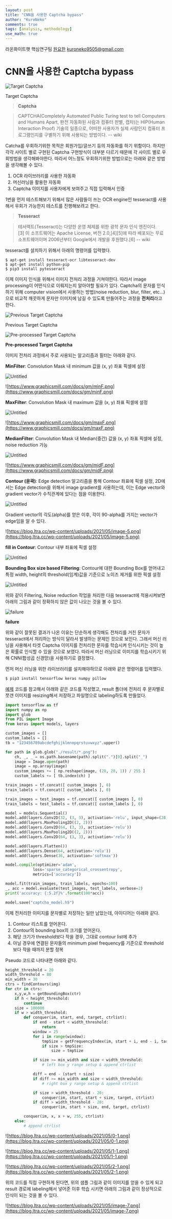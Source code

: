 ```yaml
---
layout: post
title: "CNN을 사용한 Captcha bypass"
author: "KuroNeko"
comments: true
tags: [analysis, methodology]
use_math: true
---
```


라온화이트햇 핵심연구팀 [원요한](https://nekoplu5.tistory.com/)
kuroneko9505@gmail.com

# CNN을 사용한 Captcha bypass
 

![Target Captcha](https://blog.ltra.cc/wp-content/uploads/2021/05/image-2.png)

Target Captcha

> **Captcha**

>CAPTCHA(Completely Automated Public Turing test to tell Computers and Humans Apart, 완전 자동화된 사람과 컴퓨터 판별, 캡차)는 HIP(Human Interaction Proof) 기술의 일종으로, 어떠한 사용자가 실제 사람인지 컴퓨터 프로그램인지를 구별하기 위해 사용되는 방법이다. -- wiki
> 

Catcha를 우회하기위한 목적은 회원가입/글쓰기 등의 자동화를 하기 위함이다. 하지만 각각 사이트 별로 구현된 Captcha 구현방식이  대부분 다르기 때문에 각 사이트 별로 우회방법을 생각해봐야한다. 따라서 어느정도 우회하기위한 방법으로는 아래와 같은 방법을 생각해볼 수 있다.

1. OCR 라이브러리를 사용한 자동화
2. 머신러닝을 활용한 자동화
3. Captcha 이미지를 사용자에게 보여주고 직접 입력해서 인증

1번을 먼저 테스트해보기 위해서 많은 사람들이 쓰는 OCR engine인 tesseract를 사용해서 우회가 가능한지 테스트를 진행해보려고 한다.

> **Tesseract**

>테서랙트(Tesseract)는 다양한 운영 체제를 위한 광학 문자 인식 엔진이다.[3] 이 소프트웨어는 Apache License, 버전 2.0,[4][5]에 따라 배포되는 무료 소프트웨어이며 2006년부터 Google에서 개발을 후원했다.[6] -- wiki
> 

tesseract를 설치하기 위해서 아래의 명령어를 입력했다.

```
$ apt-get install tesseract-ocr libtesseract-dev
$ apt-get install python-pip
$ pip3 install pytesseract
```

이제 이미지 인식을 위해서 이미지 전처리 과정을 거쳐야한다. 따라서 image processing이 어떤식으로 이뤄지는지 알아야할 필요가 있다. Captcha의 문자를 인식하기 위해 computer vision에서 사용하는 방법(noise reduction, blur, filter, etc...)으로 비교적 깨끗하게 문자만 이미지에 남길 수 있도록 만들어주는 과정을 **전처리**라고 한다.

![Previous Target Captcha](https://blog.ltra.cc/wp-content/uploads/2021/05/test-4.png)

Previous Target Captcha

![**Pre-processed Target Captcha**](https://blog.ltra.cc/wp-content/uploads/2021/05/image-4.png)

**Pre-processed Target Captcha**

이미지 전처리 과정에서 주로 사용되는 알고리즘과 필터는 아래와 같다.

**MinFilter**: Convolution Mask 내 minimum 값을 (x, y) 좌표 픽셀에 설정

![Untitled](/assets/2021-11-01/CNN-1.png)

![https://www.graphicsmill.com/docs/gm/minF.png](https://www.graphicsmill.com/docs/gm/minF.png)

**MaxFilter**: Convolution Mask 내 maximum 값을 (x, y) 좌표 픽셀에 설정

![Untitled](/assets/2021-11-01/CNN-2.png)

![https://www.graphicsmill.com/docs/gm/maxF.png](https://www.graphicsmill.com/docs/gm/maxF.png)

**MedianFilter**: Convolution Mask 내 Median(중간) 값을 (x, y) 좌표 픽셀에 설정, noise reduction 가능

![Untitled](/assets/2021-11-01/CNN-3.png)

![https://www.graphicsmill.com/docs/gm/midF.png](https://www.graphicsmill.com/docs/gm/midF.png)

**Contour (윤곽)**: Edge detection 알고리즘을 통해 Contour 좌표에 픽셀 설정, 2D에서는 Edge detection을 위해서 image gradient를 사용하는데, 이는 Edge vector와 gradient vector가 수직관계에 있다는 점을 이용한다.

![Untitled](/assets/2021-11-01/CNN-4.png)

Gradient vector의 각도(alpha)를 얻은 이후, 각이 90-alpha를 가지는 vector가 edge임을 알 수 있다.

![https://blog.ltra.cc/wp-content/uploads/2021/05/image-5.png](https://blog.ltra.cc/wp-content/uploads/2021/05/image-5.png)

**fill in Contour**: Contour 내부 좌표에 픽셀 설정

![Untitled](/assets/2021-11-01/CNN-5.png)

**Bounding Box size based Filtering**: Contour에 대한 Bounding Box를 얻어내고 특정 width, height의 threshold(임계)값을 기준으로 노이즈 제거를 위한 픽셀 설정

![Untitled](/assets/2021-11-01/CNN-6.png)

위와 같이 Filtering, Noise reduction 작업을 처리한 다음 tesseract에 적용시켜보면 아래의 그림과 같이 정확하지 않은 값이 나오는 것을 볼 수 있다.

![**failure**](https://blog.ltra.cc/wp-content/uploads/2021/05/image-6.png)

**failure**

위와 같이 잘못된 결과가 나온 이유는 단순하게 생각해도 전처리를 거친 문자가 tesseract에서 처리하는 방식이 달라서 발생하는 문제인 것으로 보인다. 그래서 머신 러닝을 사용해서 타겟 Captcha 이미지를 전처리한 문자를 학습시켜 인식시키는 것이 높은 확률로 인식할 수 있을 것으로 보였다. 따라서 머신 러닝으로 이미지를 학습시키기 위해 CNN(합성곱 신경망)을 사용하기로 결정했다.

먼저 머신 러닝을 위한 라이브러리를 설치해야하므로 아래와 같은 명령어를 입력했다.

```bash
$ pip3 install tensorflow keras numpy pillow
```

[예제](https://www.tensorflow.org/tutorials/images/cnn?hl=ko) 코드를 참고해서 아래와 같은 코드를 작성했고, result 폴더에 전처리 후 문자별로 쪼갠 이미지를 resizing해서 저장하고 파일명으로 labeling하도록 만들었다.

```python
import tensorflow as tf
import numpy as np
import glob
from PIL import Image
from keras import models, layers

custom_images = []
custom_labels = []
tb = "123456789abcdefghijklmnopqrstuvwxyz".upper()

for path in glob.glob("./result/*.png"):
    ch, _, _ = os.path.basename(path).split(".")[0].split("_")
    image = Image.open(path)
    image = np.array(image)
    custom_images += [ np.reshape(image, (28, 28, 1)) / 255 ]
    custom_labels += [ tb.index(ch) ]

train_images = tf.concat([ custom_images ], 0)
train_labels = tf.concat([ custom_labels ], 0)

train_images = test_images = tf.concat([ custom_images ], 0)
train_labels = test_labels = tf.concat([ custom_labels ], 0)

model = models.Sequential()
model.add(layers.Conv2D(32, (3, 3), activation='relu', input_shape=(28, 28, 1)))
model.add(layers.MaxPooling2D((2, 2)))
model.add(layers.Conv2D(64, (3, 3), activation='relu'))
model.add(layers.MaxPooling2D((2, 2)))
model.add(layers.Conv2D(64, (3, 3), activation='relu'))

model.add(layers.Flatten())
model.add(layers.Dense(64, activation='relu'))
model.add(layers.Dense(36, activation='softmax'))

model.compile(optimizer='adam',
            loss='sparse_categorical_crossentropy',
            metrics=['accuracy'])

model.fit(train_images, train_labels, epochs=100)
_, acc = model.evaluate(test_images, test_labels, verbose=2)
print('accuracy: {:5.2f}%'.format(100*acc))

model.save("captcha_model.h5")
```

이제 전처리한 이미지를 문자별로 저장하는 일만 남았는데, 아이디어는 아래와 같다.

1. Contour 리스트를 얻어온다.
2. Contour의 bounding box의 크기를 얻어온다.
3. 해당 크기가 threshold보다 작을 경우, 그대로 contour list에 추가
4. 아닐 경우에 연결된 문자들의 minimum pixel frequency를 기준으로 threshold보다 작을 때까지 분할 정복

Pseudo 코드로 나타내면 아래와 같다.

```python
height_threshold = 20
width_threshold = 80
min_width = 30
ctrs = findContours(img)
for ctr in ctrs:
    x,y,w,h = getBoundingBox(ctr)
    if h < height_threshold:
        continue
    size = 100000
    if w > width_threshold:
        def conquer(im, start, end, target, ctrlist):
            if end - start < width_threshold:
                return
            window = 25
            for i in range(window):
                tmpSize = getFrequencyIndex(im, start + i, end - i, target) + i
                if size > tmpSize:
                    size = tmpSize

            if size >= min_width and size < width_threshold:
                # left box y range setup & append ctrlist

            diff = end - (start + size)
            if diff >= min_width and size < width_threshold:
                # right box y range setup & append ctrlist

            if size > width_threshold - 20:
                conquer(im, start, start + size, target, ctrlist)
            if diff > width_threshold - 20:
                conquer(im, start + size, end, target, ctrlist)

        conquer(im, x, x + w, 255, ctrlist)
    else:
        # append ctrlist
```

![https://blog.ltra.cc/wp-content/uploads/2021/05/0-1.png](https://blog.ltra.cc/wp-content/uploads/2021/05/0-1.png)

![https://blog.ltra.cc/wp-content/uploads/2021/05/1-1.png](https://blog.ltra.cc/wp-content/uploads/2021/05/1-1.png)

![https://blog.ltra.cc/wp-content/uploads/2021/05/2-1.png](https://blog.ltra.cc/wp-content/uploads/2021/05/2-1.png)

위의 코드를 직접 구현하게 된다면, 위의 샘플 그림과 같이 이미지를 얻을 수 있게 되고 result 경로에 labeling해서 넣어준 이후 학습 시키면 아래의 그림과 같이 정상적으로 인식이 되는 것을 볼 수 있다.

![https://blog.ltra.cc/wp-content/uploads/2021/05/image-7.png](https://blog.ltra.cc/wp-content/uploads/2021/05/image-7.png)